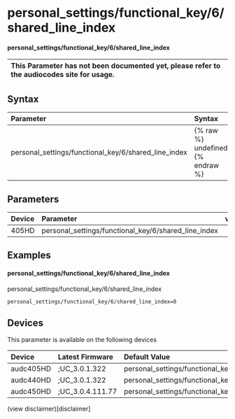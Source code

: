 ﻿---
description: personal_settings/functional_key/6/shared_line_index
search: false
---

# personal_settings/functional_key/6/shared_line_index

#### personal_settings/functional_key/6/shared_line_index


| This Parameter has not been documented yet, please refer to the audiocodes site for usage.  |
| :--- |

## Syntax
| Parameter | Syntax |
| :--- | :--- |
|personal_settings/functional_key/6/shared_line_index | {% raw %} undefined {% endraw %} |

## Parameters
|Device|Parameter|value|Description|
|:---|:---|:---|:---|
| 405HD | personal_settings/functional_key/6/shared_line_index |  |  |

## Examples
#### personal_settings/functional_key/6/shared_line_index

personal_settings/functional_key/6/shared_line_index

```
personal_settings/functional_key/6/shared_line_index=0
```

## Devices
This parameter is available on the following devices

| Device | Latest Firmware | Default Value |
|:---|:---|:---|
| audc405HD | ;UC_3.0.1.322 | personal_settings/functional_key/6/shared_line_index=0 
| audc440HD | ;UC_3.0.1.322 | personal_settings/functional_key/6/shared_line_index=0 
| audc450HD | ;UC_3.0.4.111.77 | personal_settings/functional_key/6/shared_line_index=0 

(view disclaimer)[disclaimer]
